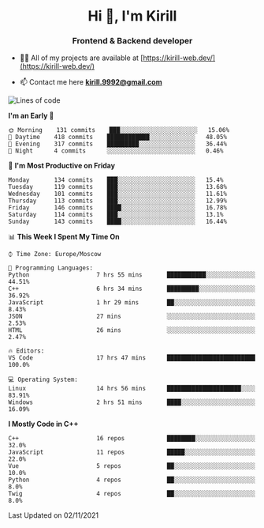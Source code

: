 <h1 align="center">Hi 👋, I'm Kirill</h1>
<h3 align="center">Frontend & Backend developer</h3>

- 👨‍💻 All of my projects are available at [https://kirill-web.dev/](https://kirill-web.dev/)

- 📫 Contact me here **kirill.9992@gmail.com**











<!--START_SECTION:waka-->
![Lines of code](https://img.shields.io/badge/From%20Hello%20World%20I%27ve%20Written-166275%20lines%20of%20code-blue)

**I'm an Early 🐤** 

```text
🌞 Morning    131 commits    ███░░░░░░░░░░░░░░░░░░░░░░   15.06% 
🌆 Daytime    418 commits    ████████████░░░░░░░░░░░░░   48.05% 
🌃 Evening    317 commits    █████████░░░░░░░░░░░░░░░░   36.44% 
🌙 Night      4 commits      ░░░░░░░░░░░░░░░░░░░░░░░░░   0.46%

```
📅 **I'm Most Productive on Friday** 

```text
Monday       134 commits    ███░░░░░░░░░░░░░░░░░░░░░░   15.4% 
Tuesday      119 commits    ███░░░░░░░░░░░░░░░░░░░░░░   13.68% 
Wednesday    101 commits    ███░░░░░░░░░░░░░░░░░░░░░░   11.61% 
Thursday     113 commits    ███░░░░░░░░░░░░░░░░░░░░░░   12.99% 
Friday       146 commits    ████░░░░░░░░░░░░░░░░░░░░░   16.78% 
Saturday     114 commits    ███░░░░░░░░░░░░░░░░░░░░░░   13.1% 
Sunday       143 commits    ████░░░░░░░░░░░░░░░░░░░░░   16.44%

```


📊 **This Week I Spent My Time On** 

```text
⌚︎ Time Zone: Europe/Moscow

💬 Programming Languages: 
Python                   7 hrs 55 mins       ███████████░░░░░░░░░░░░░░   44.51% 
C++                      6 hrs 34 mins       █████████░░░░░░░░░░░░░░░░   36.92% 
JavaScript               1 hr 29 mins        ██░░░░░░░░░░░░░░░░░░░░░░░   8.43% 
JSON                     27 mins             ░░░░░░░░░░░░░░░░░░░░░░░░░   2.53% 
HTML                     26 mins             ░░░░░░░░░░░░░░░░░░░░░░░░░   2.47%

🔥 Editors: 
VS Code                  17 hrs 47 mins      █████████████████████████   100.0%

💻 Operating System: 
Linux                    14 hrs 56 mins      █████████████████████░░░░   83.91% 
Windows                  2 hrs 51 mins       ████░░░░░░░░░░░░░░░░░░░░░   16.09%

```

**I Mostly Code in C++** 

```text
C++                      16 repos            ████████░░░░░░░░░░░░░░░░░   32.0% 
JavaScript               11 repos            █████░░░░░░░░░░░░░░░░░░░░   22.0% 
Vue                      5 repos             ██░░░░░░░░░░░░░░░░░░░░░░░   10.0% 
Python                   4 repos             ██░░░░░░░░░░░░░░░░░░░░░░░   8.0% 
Twig                     4 repos             ██░░░░░░░░░░░░░░░░░░░░░░░   8.0%

```



 Last Updated on 02/11/2021
<!--END_SECTION:waka-->
